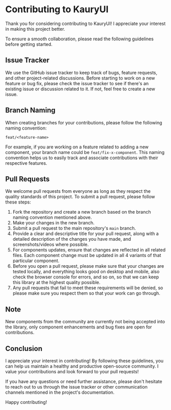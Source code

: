 # Contributing to KauryUI

Thank you for considering contributing to KauryUI! I appreciate your interest in making this project better.

To ensure a smooth collaboration, please read the following guidelines before getting started.

## Issue Tracker

We use the GitHub issue tracker to keep track of bugs, feature requests, and other project-related discussions. Before starting to work on a new feature or bug fix, please check the issue tracker to see if there's an existing issue or discussion related to it. If not, feel free to create a new issue.

## Branch Naming

When creating branches for your contributions, please follow the following naming convention:

`feat/<feature-name>`

For example, if you are working on a feature related to adding a new component, your branch name could be `feat/fix-x-component`. This naming convention helps us to easily track and associate contributions with their respective features.

## Pull Requests

We welcome pull requests from everyone as long as they respect the quality standards of this project. To submit a pull request, please follow these steps:

1. Fork the repository and create a new branch based on the branch naming convention mentioned above.
2. Make your changes in the new branch.
3. Submit a pull request to the main repository's `main` branch.
4. Provide a clear and descriptive title for your pull request, along with a detailed description of the changes you have made, and screenshots/videos where possible.
5. For components updates, ensure that changes are reflected in all related files. Each component change must be updated in all 4 variants of that particular component.
6. Before you open a pull request, please make sure that your changes are tested locally, and everything looks good on desktop and mobile, also check the browser console for errors, and so on, so that we can keep this library at the highest quality possible.
7. Any pull requests that fail to meet these requirements will be denied, so please make sure you respect them so that your work can go through.

## Note

New components from the community are currently not being accepted into the library, only component enhancements and bug fixes are open for contributions.

## Conclusion

I appreciate your interest in contributing! By following these guidelines, you can help us maintain a healthy and productive open-source community. I value your contributions and look forward to your pull requests!

If you have any questions or need further assistance, please don't hesitate to reach out to us through the issue tracker or other communication channels mentioned in the project's documentation.

Happy contributing!
